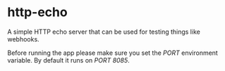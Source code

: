 http-echo
=========

A simple HTTP echo server that can be used for testing things like
webhooks.

Before running the app please make sure you set the _PORT_ environment
variable. By default it runs on _PORT 8085_.

